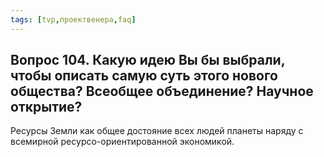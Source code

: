 ```yaml
---
tags: [tvp,проектвенера,faq]
---
```

## Вопрос 104. Какую идею Вы бы выбрали, чтобы описать самую суть этого нового общества? Всеобщее объединение? Научное открытие?

Ресурсы Земли как общее достояние всех людей планеты наряду с всемирной ресурсо-ориентированной экономикой.